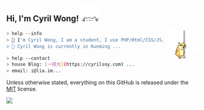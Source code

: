 <h2> Hi, I'm Cyril Wong! <img src="/media/files/giphy.gif" width="50"></h2>

<img align='right' src="/media/files/20200717001629.gif" width="80">

````bash
> help --info
> 💬 I'm Cyril Wong, I am a student, I use PHP/Html/CSS/JS. ...
> 🌱 Cyril Wong is currently in Kunming ...
````
````bash
> help --contact
> house Blog: [一缕光](https://cyrilsoy.com) ...
> email: i@lia.im...
````

Unless otherwise stated, everything on this GitHub is released under the [MIT](https://cyrilwong.mit-license.org/) license.

![](https://github-readme-stats.vercel.app/api?username=ikym&show_icons=true&hide=[%22issues%22])

<!--
**ikym/ikym** is a ✨ _special_ ✨ repository because its `README.md` (this file) appears on your GitHub profile.
-->
